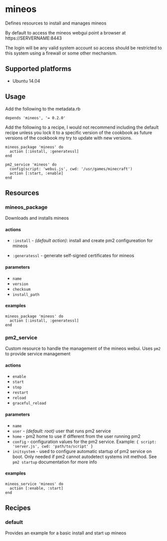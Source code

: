 # mineos

Defines resources to install and manages mineos

By default to access the mineos webgui point a browser at https://SERVERNAME:8443

The login will be any valid system account so access should be restricted to this system using a firewall or some other mechanism.

## Supported platforms

* Ubuntu 14.04

## Usage

Add the following to the metadata.rb

```
depends 'mineos', '= 0.2.0'
```

Add the following to a recipe, I would not recommend including the default recipe unless you lock it to a specific version of the cookbook as future versions of the cookbook my try to update with new versions.

```
mineos_package 'mineos' do
  action [:install, :generatessl]
end

pm2_service 'mineos' do
  config(script: 'webui.js', cwd: '/usr/games/minecraft')
  action [:start, :enable]
end
```

## Resources

### mineos_package

Downloads and installs mineos

#### actions

* `:install` - _(default action)_: install and create pm2 configureation for mineos

* `:generatessl` - generate self-signed certificates for mineos

#### parameters

* `name`
* `version`
* `checksum`
* `install_path`

#### examples

```
mineos_package 'mineos' do
  action [:install, :generatessl]
end
```

### pm2_service

Custom resource to handle the management of the mineos webui.  Uses `pm2` to provide service management

#### actions

* `enable`
* `start`
* `stop`
* `restart`
* `reload`
* `graceful_reload`

#### parameters

* `name`
* `user` - _(default: root)_ user that runs pm2 service
* `home` - pm2 home to use if different from the user running pm2
* `config` - configuration values for the pm2 service.  Example: `{ script: 'server.js', cwd: 'path/to/script' }`
* `initsystem` - used to configure automatic startup of pm2 service on boot.  Only needed if pm2 cannot autodetect systems init method.  See `pm2 startup` documentation for more info

#### examples

```
mineos_service 'mineos' do
  action [:enable, :start]
end
```

## Recipes

### default

Provides an example for a basic install and start up mineos
